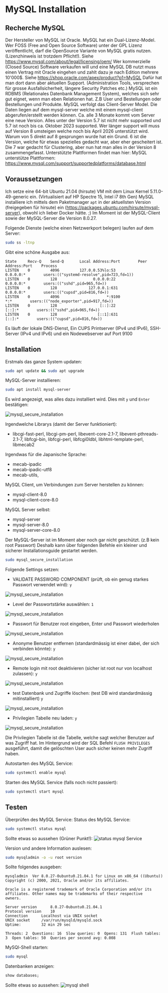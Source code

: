 # MySQL Installation

## Recherche MySQL

Der Hersteller von MySQL ist Oracle. MySQL hat ein Dual-Lizenz-Model. Wer FOSS (Free and Open Source Software) unter der GPL Lizenz veröffentlicht, darf die OpenSource Variante von MySQL gratis nutzen. (Lizenzhinweis ist trotzdem Pflicht!). Siehe https://www.mysql.com/about/legal/licensing/oem/
Wer kommerzielle (Closed Source) Software verkaufen will und eine MySQL DB nutzt muss einen Vertrag mit Oracle eingehen und zahlt dazu je nach Edition mehrere 10'000$. Siehe https://shop.oracle.com/apex/product?p1=MySQL
Dafür hat man dort dann aber aktuellen Support. (Administration Tools, versprechen für grosse Ausfallsicherheit, längere Security Patches etc.)
MySQL ist ein RDBMS (Relationales Datenbank Management System), welches sich sehr gut eignet, wenn man eben Relationen hat. Z.B User und Bestellungen oder Bestellungen und Produkte. MySQL verfolgt das Client-Server Model. Die Daten liegen auf dem mysql-server welche mit einem mysql-client abgerufen/erstellt werden können. Ca. alle 3 Monate kommt vom Server eine neue Version. Alles unter der Version 5.7 ist nicht mehr supported und 5.7 ist noch bis ca. Oktober 2023 supported. Wer länger support will muss auf Version 8 umsteigen welche noch bis April 2026 unterstützt wird. Warum von 5 direkt auf 8 gesprungen wurde hat ein Grund. 6 ist die Version, welche für etwas spezielles gedacht war, aber eher gescheitert ist. Die 7 war gedacht für Clustering, aber nun hat man alles in der Version 8 zusammengefasst. Unterstützte Plattformen findet man hier: MySQL unterstütze Plattformen: https://www.mysql.com/support/supportedplatforms/database.html

## Voraussetzungen

Ich setze eine 64-bit Ubuntu 21.04 (hirsute) VM mit dem Linux Kernel 5.11.0-49-generic ein. (Virtualisiert auf HP Spectre 15, Intel i7 8th Gen)
MySQL installiere ich mittels dem Paketmanager ```apt``` in der aktuellsten Version (freigegeben für hirsute) ein (https://packages.ubuntu.com/hirsute/mysql-server), obwohl ich lieber Docker hätte. ;) Im Moment ist der MySQL-Client sowie der MySQL-Server die Version 8.0.27.

Folgende Dienste (welche einen Netzwerkport belegen) laufen auf dem Server:

```bash
sudo ss -ltnp
```

Gibt eine schöne Ausgabe aus:

```output
State     Recv-Q    Send-Q       Local Address:Port        Peer Address:Port    Process
LISTEN    0         4096         127.0.0.53%lo:53               0.0.0.0:*        users:(("systemd-resolve",pid=723,fd=1))
LISTEN    0         128                0.0.0.0:22               0.0.0.0:*        users:(("sshd",pid=965,fd=))
LISTEN    0         128              127.0.0.1:631              0.0.0.0:*        users:(("cupsd",pid=816,fd=))
LISTEN    0         4096                     *:9100                   *:*        users:(("node_exporter",pid=917,fd=))
LISTEN    0         128                   [::]:22                  [::]:*        users:(("sshd",pid=965,fd=))
LISTEN    0         128                  [::1]:631                 [::]:*        users:(("cupsd",pid=816,fd=))
```

Es läuft der lokale DNS-Dienst, Ein CUPS Printserver (IPv4 und IPv6), SSH-Server (IPv4 und IPv6) und ein Nodewebserver auf Port 9100

## Installation

Erstmals das ganze System updaten:

```bash
sudo apt update && sudo apt upgrade
```

MySQL-Server installieren:

```bash
sudo apt install mysql-server
```

Es wird angezeigt, was alles dazu installiert wird. Dies mit ```y``` und ```Enter``` bestätigen:

![mysql_secure_installation](img_installation/apt_install_mysql-server.png)

Irgendwelche Librarys (damit der Server funktioniert):

* libcgi-fast-perl, libcgi-pm-perl, libevent-core-2.1-7, libevent-pthreads-2.1-7, libfcgi-bin, libfcgi-perl, libfcgi0ldbl, libhtml-template-perl, libmecab2

Irgendwas für die Japanische Sprache:

* mecab-ipadic
* mecab-ipadic-utf8
* mecab-utils,

MySQL Client, um Verbindungen zum Server herstellen zu können:

* mysql-client-8.0
* mysql-client-core-8.0 

MySQL Server selbst:

* mysql-server
* mysql-server-8.0
* mysql-server-core-8.0

Der MySQL-Server ist im Moment aber noch gar nicht geschützt. (z.B kein root Passwort) Deshalb kann über folgenden Befehle ein kleiner und sicherer Installationsguide gestartet werden.

```bash
sudo mysql_secure_installation
```

Folgende Settings setzen:

* VALIDATE PASSWORD COMPONENT (prüft, ob ein genug starkes Passwort verwendet wird): ```y```

![mysql_secure_installation](img_installation/mysql_sec_inst_validatePwd.png)

* Level der Passwortstärke auswählen: ```1```

![mysql_secure_installation](img_installation/mysql_sec_inst_PwdLevel.png)

* Passwort für Benutzer root eingeben, Enter und Passwort wiederholen

![mysql_secure_installation](img_installation/mysql_sec_inst_setRootPwd.png)

* Anonyme Benutzer entfernen (standardmässig ist einer dabei, der sich verbinden könnte): ```y```

![mysql_secure_installation](img_installation/mysql_sec_inst_delAnonUser.png)

* Remote login mit root deaktivieren (sicher ist root nur von localhost zulassen): ```y```

![mysql_secure_installation](img_installation/mysql_sec_inst_disableRemoteRoot.png)

* test Datenbank und Zugriffe löschen: (test DB wird standardmässig mitinstalliert) ```y```

![mysql_secure_installation](img_installation/mysql_sec_inst_removeTestDB.png)

* Privilegien Tabelle neu laden: ```y```

![mysql_secure_installation](img_installation/mysql_sec_inst_flushPriv.png)

Die Privilegien Tabelle ist die Tabelle, welche sagt welcher Benutzer auf was Zugriff hat. Im Hintergrund wird der SQL Befehl ```FLUSH PRIVILEGES``` ausgeführt, damit die gelöschten User auch sicher keinen mehr Zugriff haben.

Autostarten des MySQL Service:

```bash
sudo systemctl enable mysql
```

Starten des MySQL Service (falls noch nicht passiert):

```bash
sudo systemctl start mysql
```

## Testen

Überprüfen des MySQL Service:
Status des MySQL Service:

```bash
sudo systemctl status mysql
```

Sollte etwas so aussehen (Grüner Punkt!):
![status mysql Service](mysql_service_status_success.png)

Version und andere Information auslesen:

```bash
sudo mysqladmin -o -u root version
```

Sollte folgendes ausgeben:

```output 
mysqladmin  Ver 8.0.27-0ubuntu0.21.04.1 for Linux on x86_64 ((Ubuntu))
Copyright (c) 2000, 2021, Oracle and/or its affiliates.

Oracle is a registered trademark of Oracle Corporation and/or its
affiliates. Other names may be trademarks of their respective
owners.

Server version		8.0.27-0ubuntu0.21.04.1
Protocol version	10
Connection		Localhost via UNIX socket
UNIX socket		/var/run/mysqld/mysqld.sock
Uptime:			32 min 29 sec

Threads: 2  Questions: 16  Slow queries: 0  Opens: 131  Flush tables: 3  Open tables: 50  Queries per second avg: 0.008
```

MySQl-Shell starten:

```bash
sudo mysql
```

Datenbanken anzeigen:

```sql
show databases;
```

Sollte etwas so aussehen:
![mysql shell](mysql_shell_tests.png)
